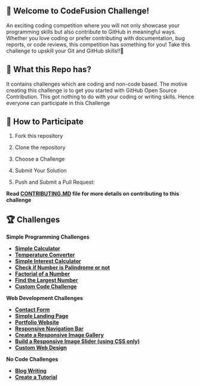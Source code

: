 ## 🎯 Welcome to CodeFusion Challenge!
An exciting coding competition where you will not only showcase your programming skills but also contribute to GitHub in meaningful ways. 
Whether you love coding or prefer contributing with documentation, bug reports, or code reviews, this competition has something for you!
Take this challenge to upskill your Git and GitHub skills!!💫

## 🤔 What this Repo has?
It contains challenges which are coding and non-code based. The motive creating this challenge is to get you started with GitHub Open Source Contribution.
This got nothing to do with your coding or writing skills. Hence everyone can participate in this Challenge

## 🚀 How to Participate
1. Fork this repository

2. Clone the repository

3. Choose a Challenge

4. Submit Your Solution

5. Push and Submit a Pull Request:

**Read [CONTRIBUTING.MD](/CONTRIBUTING.md) file for more details on contributing to this challenge**

## 🏆 Challenges


**Simple Programming Challenges**
- **[Simple Calculator](challenges/coding/Calculator/calculator.md)**
- **[Temperature Converter](challenges/coding/TemperatureConverter/tempConverter.md)**
- **[Simple Interest Calculator](challenges/coding/InterestCalculator/interestCalc.md)**
- **[Check if Number is Palindrome or not](challenges/coding/PalindromeNumber/palindrome.md)**
- **[Factorial of a Number](challenges/coding/Factorial/factorial.md)**
- **[Find the Largest Number](challenges/coding/LargestNumber/largestNum.md)**
- **[Custom Code Challenge](challenges/coding/CustomCode/customCode.md)**

**Web Development Challenges**
- **[Contact Form](challenges/)**
- **[Simple Landing Page](challenges/)**
- **[Portfolio Website](challenges/)**
- **[Responsive Navigation Bar](challenges/)**
- **[Create a Responsive Image Gallery](challenges/)**
- **[Build a Responsive Image Slider (using CSS only)](challenges/)**
- **[Custom Web Design](challenges/)**

**No Code Challenges**
- **[Blog Writing](challenges/)**
- **[Create a Tutorial](challenges/)**
